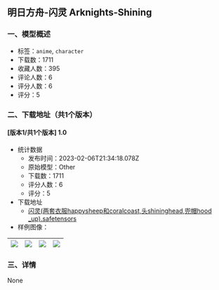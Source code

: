 ## 明日方舟-闪灵 Arknights-Shining
### 一、模型概述

- 标签：`anime`, `character`
- 下载数：1711
- 收藏人数：395
- 评论人数：6
- 评分人数：6
- 评分：5

### 二、下载地址（共1个版本）

#### [版本1/共1个版本] 1.0

- 统计数据
  - 发布时间：2023-02-06T21:34:18.078Z
  - 原始模型：Other
  - 下载数：1711
  - 评分人数：6
  - 评分：5
- 下载地址
  - [闪灵(两套衣服happysheep和coralcoast,头shininghead,兜帽hood _up).safetensors](https://civitai.com/api/download/models/7382)
- 样例图像：

| <img src="https://image.civitai.com/xG1nkqKTMzGDvpLrqFT7WA/161b4b53-0b05-4193-1f05-016136a70000/width=450/68734.jpeg" /> | <img src="https://image.civitai.com/xG1nkqKTMzGDvpLrqFT7WA/026001db-94cc-4441-e04a-650be6854400/width=450/68733.jpeg" /> | <img src="https://image.civitai.com/xG1nkqKTMzGDvpLrqFT7WA/4ea04d7c-b673-4b39-f45d-b38ad0859400/width=450/68732.jpeg" /> | <img src="https://image.civitai.com/xG1nkqKTMzGDvpLrqFT7WA/85580822-7591-4a94-8801-717bf7d2d000/width=450/68731.jpeg" /> |
| ---- | ---- | ---- | ---- |


### 三、详情
None
